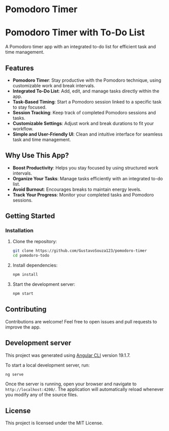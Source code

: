 # Pomodoro Timer

# Pomodoro Timer with To-Do List

A Pomodoro timer app with an integrated to-do list for efficient task and time management.

## Features

- **Pomodoro Timer**: Stay productive with the Pomodoro technique, using customizable work and break intervals.
- **Integrated To-Do List**: Add, edit, and manage tasks directly within the app.
- **Task-Based Timing**: Start a Pomodoro session linked to a specific task to stay focused.
- **Session Tracking**: Keep track of completed Pomodoro sessions and tasks.
- **Customizable Settings**: Adjust work and break durations to fit your workflow.
- **Simple and User-Friendly UI**: Clean and intuitive interface for seamless task and time management.

## Why Use This App?

- **Boost Productivity**: Helps you stay focused by using structured work intervals.
- **Organize Your Tasks**: Manage tasks efficiently with an integrated to-do list.
- **Avoid Burnout**: Encourages breaks to maintain energy levels.
- **Track Your Progress**: Monitor your completed tasks and Pomodoro sessions.

## Getting Started

### Installation

1. Clone the repository:
   ```sh
   git clone https://github.com/GustavoSouza123/pomodoro-timer
   cd pomodoro-todo
   ```
2. Install dependencies:
   ```sh
   npm install
   ```
3. Start the development server:
   ```sh
   npm start
   ```

## Contributing

Contributions are welcome! Feel free to open issues and pull requests to improve the app.

## Development server

This project was generated using [Angular CLI](https://github.com/angular/angular-cli) version 19.1.7.

To start a local development server, run:

```bash
ng serve
```

Once the server is running, open your browser and navigate to `http://localhost:4200/`. The application will automatically reload whenever you modify any of the source files.

## License

This project is licensed under the MIT License.